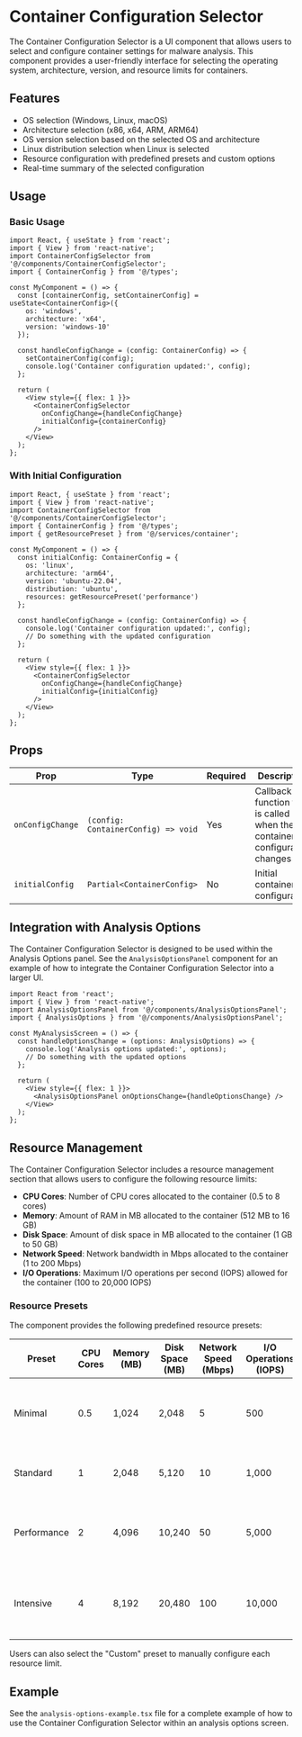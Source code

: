 # Container Configuration Selector

The Container Configuration Selector is a UI component that allows users to select and configure container settings for malware analysis. This component provides a user-friendly interface for selecting the operating system, architecture, version, and resource limits for containers.

## Features

- OS selection (Windows, Linux, macOS)
- Architecture selection (x86, x64, ARM, ARM64)
- OS version selection based on the selected OS and architecture
- Linux distribution selection when Linux is selected
- Resource configuration with predefined presets and custom options
- Real-time summary of the selected configuration

## Usage

### Basic Usage

```tsx
import React, { useState } from 'react';
import { View } from 'react-native';
import ContainerConfigSelector from '@/components/ContainerConfigSelector';
import { ContainerConfig } from '@/types';

const MyComponent = () => {
  const [containerConfig, setContainerConfig] = useState<ContainerConfig>({
    os: 'windows',
    architecture: 'x64',
    version: 'windows-10'
  });

  const handleConfigChange = (config: ContainerConfig) => {
    setContainerConfig(config);
    console.log('Container configuration updated:', config);
  };

  return (
    <View style={{ flex: 1 }}>
      <ContainerConfigSelector
        onConfigChange={handleConfigChange}
        initialConfig={containerConfig}
      />
    </View>
  );
};
```

### With Initial Configuration

```tsx
import React, { useState } from 'react';
import { View } from 'react-native';
import ContainerConfigSelector from '@/components/ContainerConfigSelector';
import { ContainerConfig } from '@/types';
import { getResourcePreset } from '@/services/container';

const MyComponent = () => {
  const initialConfig: ContainerConfig = {
    os: 'linux',
    architecture: 'arm64',
    version: 'ubuntu-22.04',
    distribution: 'ubuntu',
    resources: getResourcePreset('performance')
  };

  const handleConfigChange = (config: ContainerConfig) => {
    console.log('Container configuration updated:', config);
    // Do something with the updated configuration
  };

  return (
    <View style={{ flex: 1 }}>
      <ContainerConfigSelector
        onConfigChange={handleConfigChange}
        initialConfig={initialConfig}
      />
    </View>
  );
};
```

## Props

| Prop | Type | Required | Description |
|------|------|----------|-------------|
| `onConfigChange` | `(config: ContainerConfig) => void` | Yes | Callback function that is called when the container configuration changes |
| `initialConfig` | `Partial<ContainerConfig>` | No | Initial container configuration |

## Integration with Analysis Options

The Container Configuration Selector is designed to be used within the Analysis Options panel. See the `AnalysisOptionsPanel` component for an example of how to integrate the Container Configuration Selector into a larger UI.

```tsx
import React from 'react';
import { View } from 'react-native';
import AnalysisOptionsPanel from '@/components/AnalysisOptionsPanel';
import { AnalysisOptions } from '@/components/AnalysisOptionsPanel';

const MyAnalysisScreen = () => {
  const handleOptionsChange = (options: AnalysisOptions) => {
    console.log('Analysis options updated:', options);
    // Do something with the updated options
  };

  return (
    <View style={{ flex: 1 }}>
      <AnalysisOptionsPanel onOptionsChange={handleOptionsChange} />
    </View>
  );
};
```

## Resource Management

The Container Configuration Selector includes a resource management section that allows users to configure the following resource limits:

- **CPU Cores**: Number of CPU cores allocated to the container (0.5 to 8 cores)
- **Memory**: Amount of RAM in MB allocated to the container (512 MB to 16 GB)
- **Disk Space**: Amount of disk space in MB allocated to the container (1 GB to 50 GB)
- **Network Speed**: Network bandwidth in Mbps allocated to the container (1 to 200 Mbps)
- **I/O Operations**: Maximum I/O operations per second (IOPS) allowed for the container (100 to 20,000 IOPS)

### Resource Presets

The component provides the following predefined resource presets:

| Preset | CPU Cores | Memory (MB) | Disk Space (MB) | Network Speed (Mbps) | I/O Operations (IOPS) | Use Case |
|--------|-----------|------------|-----------------|---------------------|----------------------|----------|
| Minimal | 0.5 | 1,024 | 2,048 | 5 | 500 | Simple malware analysis with minimal resource requirements |
| Standard | 1 | 2,048 | 5,120 | 10 | 1,000 | General-purpose malware analysis |
| Performance | 2 | 4,096 | 10,240 | 50 | 5,000 | Complex malware analysis requiring more resources |
| Intensive | 4 | 8,192 | 20,480 | 100 | 10,000 | Advanced malware analysis for resource-intensive samples |

Users can also select the "Custom" preset to manually configure each resource limit.

## Example

See the `analysis-options-example.tsx` file for a complete example of how to use the Container Configuration Selector within an analysis options screen.
